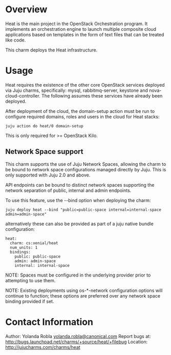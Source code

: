 Overview
========

Heat is the main project in the OpenStack Orchestration program. It implements
an orchestration engine to launch multiple composite cloud applications based
on templates in the form of text files that can be treated like code.

This charm deploys the Heat infrastructure.

Usage
=====

Heat requires the existence of the other core OpenStack services deployed via
Juju charms, specifically: mysql, rabbitmq-server, keystone and
nova-cloud-controller. The following assumes these services have already
been deployed.

After deployment of the cloud, the domain-setup action must be run to configure
required domains, roles and users in the cloud for Heat stacks:

    juju action do heat/0 domain-setup

This is only required for >= OpenStack Kilo.

Network Space support
---------------------

This charm supports the use of Juju Network Spaces, allowing the charm to be bound to network space configurations managed directly by Juju.  This is only supported with Juju 2.0 and above.

API endpoints can be bound to distinct network spaces supporting the network separation of public, internal and admin endpoints.

To use this feature, use the --bind option when deploying the charm:

    juju deploy heat --bind "public=public-space internal=internal-space admin=admin-space"

alternatively these can also be provided as part of a juju native bundle configuration:

    heat:
      charm: cs:xenial/heat
      num_units: 1
      bindings:
        public: public-space
        admin: admin-space
        internal: internal-space

NOTE: Spaces must be configured in the underlying provider prior to attempting to use them.

NOTE: Existing deployments using os-*-network configuration options will continue to function; these options are preferred over any network space binding provided if set.

Contact Information
===================

Author: Yolanda Robla <yolanda.robla@canonical.com>
Report bugs at: http://bugs.launchpad.net/charms/+source/heat/+filebug
Location: http://jujucharms.com/charms/heat
